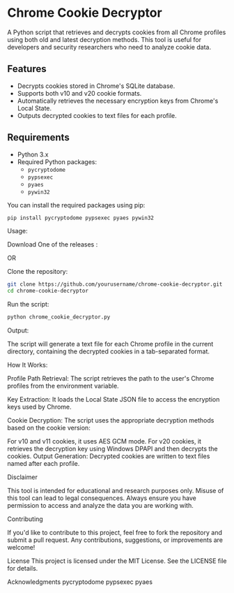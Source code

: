 # Chrome Cookie Decryptor

A Python script that retrieves and decrypts cookies from all Chrome profiles using both old and latest decryption methods. This tool is useful for developers and security researchers who need to analyze cookie data.

## Features

- Decrypts cookies stored in Chrome's SQLite database.
- Supports both v10 and v20 cookie formats.
- Automatically retrieves the necessary encryption keys from Chrome's Local State.
- Outputs decrypted cookies to text files for each profile.

## Requirements

- Python 3.x
- Required Python packages:
  - `pycryptodome`
  - `pypsexec`
  - `pyaes`
  - `pywin32`

You can install the required packages using pip:

```bash
pip install pycryptodome pypsexec pyaes pywin32
```

Usage:

Download One of the releases : 

OR

Clone the repository:

```bash
git clone https://github.com/yourusername/chrome-cookie-decryptor.git
cd chrome-cookie-decryptor
```

Run the script:

```bash
python chrome_cookie_decryptor.py
```
Output:

The script will generate a text file for each Chrome profile in the current directory, containing the decrypted cookies in a tab-separated format.

How It Works:

Profile Path Retrieval: The script retrieves the path to the user's Chrome profiles from the environment variable.

Key Extraction: It loads the Local State JSON file to access the encryption keys used by Chrome.

Cookie Decryption: The script uses the appropriate decryption methods based on the cookie version:

For v10 and v11 cookies, it uses AES GCM mode.
For v20 cookies, it retrieves the decryption key using Windows DPAPI and then decrypts the cookies.
Output Generation: Decrypted cookies are written to text files named after each profile.

Disclaimer

This tool is intended for educational and research purposes only. Misuse of this tool can lead to legal consequences. Always ensure you have permission to access and analyze the data you are working with.

Contributing

If you'd like to contribute to this project, feel free to fork the repository and submit a pull request. Any contributions, suggestions, or improvements are welcome!

License
This project is licensed under the MIT License. See the LICENSE file for details.

Acknowledgments
pycryptodome
pypsexec
pyaes
